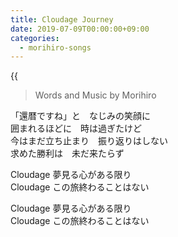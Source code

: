 ```yaml
---
title: Cloudage Journey
date: 2019-07-09T00:00:00+09:00
categories:
  - morihiro-songs
---
```

{{<audio cloudage>}}

> Words and Music by Morihiro

「還暦ですね」と　なじみの笑顔に  
囲まれるほどに　時は過ぎたけど  
今はまだ立ち止まり　振り返りはしない  
求めた勝利は　未だ来たらず  
  
Cloudage 夢見る心がある限り  
Cloudage この旅終わることはない  
  
Cloudage 夢見る心がある限り  
Cloudage この旅終わることはない  